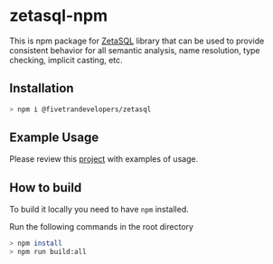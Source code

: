 # zetasql-npm

This is npm package for [ZetaSQL](https://github.com/google/zetasql) library that can be used to provide consistent behavior for all semantic analysis, name resolution, type checking, implicit casting, etc.

## Installation

```sh
> npm i @fivetrandevelopers/zetasql 
```

## Example Usage

Please review this [project](https://github.com/fivetran/zetasql-npm-examples) with examples of usage.

## How to build

To build it locally you need to have `npm` installed.

Run the following commands in the root directory

```sh
> npm install
> npm run build:all
```
